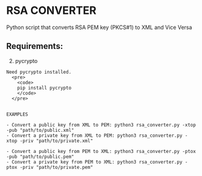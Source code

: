 # RSA CONVERTER

Python script that converts RSA PEM key (PKCS#1) to XML and Vice Versa

## Requirements:
2. pycrypto


```
Need pycrypto installed.
  <pre>
    <code>
    pip install pycrypto
    </code>
  </pre>


EXAMPLES

- Convert a public key from XML to PEM: python3 rsa_converter.py -xtop -pub "path/to/public.xml"
- Convert a private key from XML to PEM: python3 rsa_converter.py -xtop -priv "path/to/private.xml"

- Convert a public key from PEM to XML: python3 rsa_converter.py -ptox -pub "path/to/public.pem"
- Convert a private key from PEM to XML: python3 rsa_converter.py -ptox -priv "path/to/private.pem"

```
